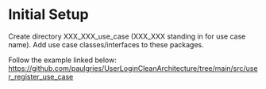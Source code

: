 # Initial Setup 

Create directory XXX_XXX_use_case (XXX_XXX standing in for use case name).
Add use case classes/interfaces to these packages. 

Follow the example linked below: 
https://github.com/paulgries/UserLoginCleanArchitecture/tree/main/src/user_register_use_case